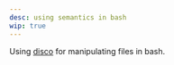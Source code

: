 ```yaml
---
desc: using semantics in bash
wip: true
---
```


Using [disco](http://www.linguatools.de/disco/disco_en.html) for manipulating files in bash.